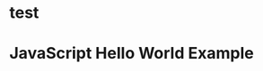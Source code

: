 # test
<!DOCTYPE HTML>
<html>
<head>
<title>JavaScript Hello World</title>
</head>
<body>
<h1>JavaScript Hello World Example</h1>
</body>
</html>
